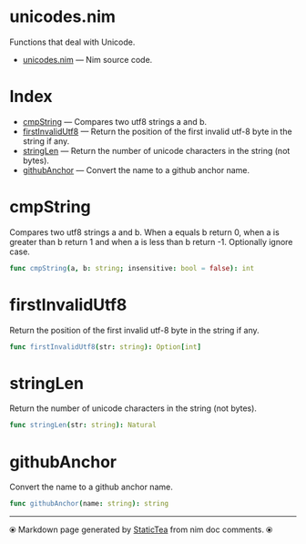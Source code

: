 # unicodes.nim

Functions that deal with Unicode.

* [unicodes.nim](../src/unicodes.nim) &mdash; Nim source code.
# Index

* [cmpString](#cmpstring) &mdash; Compares two utf8 strings a and b.
* [firstInvalidUtf8](#firstinvalidutf8) &mdash; Return the position of the first invalid utf-8 byte in the string if any.
* [stringLen](#stringlen) &mdash; Return the number of unicode characters in the string (not bytes).
* [githubAnchor](#githubanchor) &mdash; Convert the name to a github anchor name.

# cmpString

Compares two utf8 strings a and b.  When a equals b return 0, when a is greater than b return 1 and when a is less than b return -1. Optionally ignore case.

```nim
func cmpString(a, b: string; insensitive: bool = false): int
```


# firstInvalidUtf8

Return the position of the first invalid utf-8 byte in the string if any.

```nim
func firstInvalidUtf8(str: string): Option[int]
```


# stringLen

Return the number of unicode characters in the string (not bytes).

```nim
func stringLen(str: string): Natural
```


# githubAnchor

Convert the name to a github anchor name.

```nim
func githubAnchor(name: string): string
```



---
⦿ Markdown page generated by [StaticTea](https://github.com/flenniken/statictea/) from nim doc comments. ⦿
